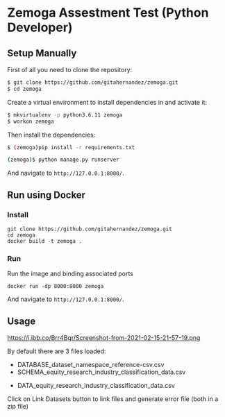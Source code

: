 # Zemoga Assestment Test (Python Developer)

## Setup Manually

First of all you need to clone the repository:

```sh
$ git clone https://github.com/gitahernandez/zemoga.git
$ cd zemoga
```

Create a virtual environment to install dependencies in and activate it:

```sh
$ mkvirtualenv -p python3.6.11 zemoga
$ workon zemoga
```

Then install the dependencies:

```sh
$ (zemoga)pip install -r requirements.txt
```

```sh
(zemoga)$ python manage.py runserver
```
And navigate to `http://127.0.0.1:8000/`.


## Run using Docker

### Install

    git clone https://github.com/gitahernandez/zemoga.git
    cd zemoga
    docker build -t zemoga .

### Run

Run the image and binding associated ports

    docker run -dp 8000:8000 zemoga
    
And navigate to `http://127.0.0.1:8000/`.

## Usage

https://i.ibb.co/Brr4Bgr/Screenshot-from-2021-02-15-21-57-19.png

By default there are 3 files loaded:

* DATABASE_dataset_namespace_reference-csv.csv
* SCHEMA_equity_research_industry_classification_data.csv
+ DATA_equity_research_industry_classification_data.csv

Click on Link Datasets button to link files and generate error file (both in a zip file)

